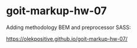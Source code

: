 # goit-markup-hw-07

Adding methodology BEM and preprocessor SASS:

https://olekpositive.github.io/goit-markup-hw-07/
